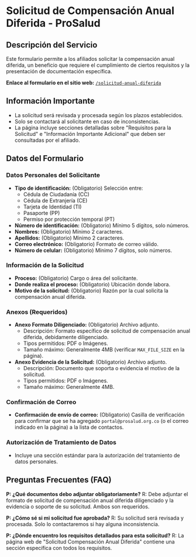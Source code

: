 
# Solicitud de Compensación Anual Diferida - ProSalud

## Descripción del Servicio
Este formulario permite a los afiliados solicitar la compensación anual diferida, un beneficio que requiere el cumplimiento de ciertos requisitos y la presentación de documentación específica.

**Enlace al formulario en el sitio web:** [`/solicitud-anual-diferida`](/solicitud-anual-diferida)

## Información Importante
- La solicitud será revisada y procesada según los plazos establecidos.
- Solo se contactará al solicitante en caso de inconsistencias.
- La página incluye secciones detalladas sobre "Requisitos para la Solicitud" e "Información Importante Adicional" que deben ser consultadas por el afiliado.

## Datos del Formulario

### Datos Personales del Solicitante
- **Tipo de identificación:** (Obligatorio) Selección entre:
    - Cédula de Ciudadanía (CC)
    - Cédula de Extranjería (CE)
    - Tarjeta de Identidad (TI)
    - Pasaporte (PP)
    - Permiso por protección temporal (PT)
- **Número de identificación:** (Obligatorio) Mínimo 5 dígitos, solo números.
- **Nombres:** (Obligatorio) Mínimo 2 caracteres.
- **Apellidos:** (Obligatorio) Mínimo 2 caracteres.
- **Correo electrónico:** (Obligatorio) Formato de correo válido.
- **Número de celular:** (Obligatorio) Mínimo 7 dígitos, solo números.

### Información de la Solicitud
- **Proceso:** (Obligatorio) Cargo o área del solicitante.
- **Donde realiza el proceso:** (Obligatorio) Ubicación donde labora.
- **Motivo de la solicitud:** (Obligatorio) Razón por la cual solicita la compensación anual diferida.

### Anexos (Requeridos)
- **Anexo Formato Diligenciado:** (Obligatorio) Archivo adjunto.
    - Descripción: Formato específico de solicitud de compensación anual diferida, debidamente diligenciado.
    - Tipos permitidos: PDF o Imágenes.
    - Tamaño máximo: Generalmente 4MB (verificar `MAX_FILE_SIZE` en la página).
- **Anexo Evidencia de la Solicitud:** (Obligatorio) Archivo adjunto.
    - Descripción: Documento que soporta o evidencia el motivo de la solicitud.
    - Tipos permitidos: PDF o Imágenes.
    - Tamaño máximo: Generalmente 4MB.

### Confirmación de Correo
- **Confirmación de envío de correo:** (Obligatorio) Casilla de verificación para confirmar que se ha agregado `portal@prosalud.org.co` (o el correo indicado en la página) a la lista de contactos.

### Autorización de Tratamiento de Datos
- Incluye una sección estándar para la autorización del tratamiento de datos personales.

## Preguntas Frecuentes (FAQ)

**P: ¿Qué documentos debo adjuntar obligatoriamente?**
R: Debe adjuntar el formato de solicitud de compensación anual diferida diligenciado y la evidencia o soporte de su solicitud. Ambos son requeridos.

**P: ¿Cómo sé si mi solicitud fue aprobada?**
R: Su solicitud será revisada y procesada. Solo lo contactaremos si hay alguna inconsistencia.

**P: ¿Dónde encuentro los requisitos detallados para esta solicitud?**
R: La página web de "Solicitud Compensación Anual Diferida" contiene una sección específica con todos los requisitos.

